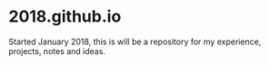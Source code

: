 # 2018.github.io
Started January 2018, this is will be a repository for my experience, projects, notes and ideas. 
